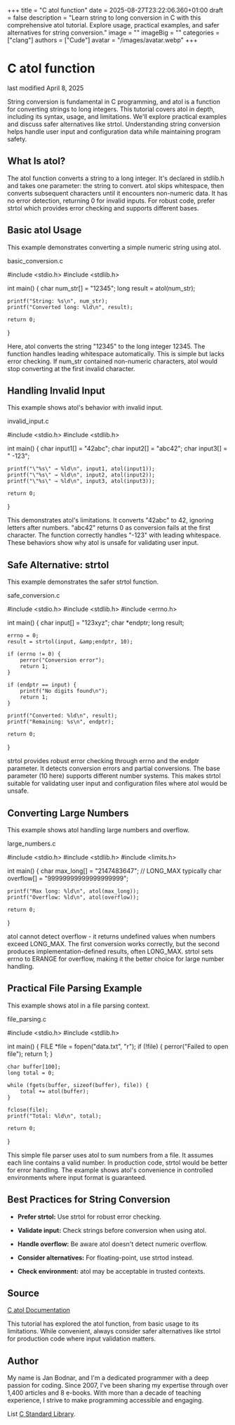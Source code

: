 +++
title = "C atol function"
date = 2025-08-27T23:22:06.360+01:00
draft = false
description = "Learn string to long conversion in C with this comprehensive atol tutorial. Explore usage, practical examples, and safer alternatives for string conversion."
image = ""
imageBig = ""
categories = ["clang"]
authors = ["Cude"]
avatar = "/images/avatar.webp"
+++

# C atol function

last modified April 8, 2025

String conversion is fundamental in C programming, and atol is a
function for converting strings to long integers. This tutorial covers
atol in depth, including its syntax, usage, and limitations.
We'll explore practical examples and discuss safer alternatives like
strtol. Understanding string conversion helps handle user input
and configuration data while maintaining program safety.

## What Is atol?

The atol function converts a string to a long integer. It's declared
in stdlib.h and takes one parameter: the string to convert.
atol skips whitespace, then converts subsequent characters until
it encounters non-numeric data. It has no error detection, returning 0 for
invalid inputs. For robust code, prefer strtol which provides
error checking and supports different bases.

## Basic atol Usage

This example demonstrates converting a simple numeric string using
atol.

basic_conversion.c
  

#include &lt;stdio.h&gt;
#include &lt;stdlib.h&gt;

int main() {
    char num_str[] = "12345";
    long result = atol(num_str);

    printf("String: %s\n", num_str);
    printf("Converted long: %ld\n", result);

    return 0;
}

Here, atol converts the string "12345" to the long integer 12345.
The function handles leading whitespace automatically. This is simple but lacks
error checking. If num_str contained non-numeric characters,
atol would stop converting at the first invalid character.

## Handling Invalid Input

This example shows atol's behavior with invalid input.

invalid_input.c
  

#include &lt;stdio.h&gt;
#include &lt;stdlib.h&gt;

int main() {
    char input1[] = "42abc";
    char input2[] = "abc42";
    char input3[] = "   -123";

    printf("\"%s\" → %ld\n", input1, atol(input1));
    printf("\"%s\" → %ld\n", input2, atol(input2));
    printf("\"%s\" → %ld\n", input3, atol(input3));

    return 0;
}

This demonstrates atol's limitations. It converts "42abc" to 42,
ignoring letters after numbers. "abc42" returns 0 as conversion fails at the
first character. The function correctly handles "-123" with leading whitespace.
These behaviors show why atol is unsafe for validating user input.

## Safe Alternative: strtol

This example demonstrates the safer strtol function.

safe_conversion.c
  

#include &lt;stdio.h&gt;
#include &lt;stdlib.h&gt;
#include &lt;errno.h&gt;

int main() {
    char input[] = "123xyz";
    char *endptr;
    long result;

    errno = 0;
    result = strtol(input, &amp;endptr, 10);

    if (errno != 0) {
        perror("Conversion error");
        return 1;
    }

    if (endptr == input) {
        printf("No digits found\n");
        return 1;
    }

    printf("Converted: %ld\n", result);
    printf("Remaining: %s\n", endptr);

    return 0;
}

strtol provides robust error checking through errno and
the endptr parameter. It detects conversion errors and partial
conversions. The base parameter (10 here) supports different number systems.
This makes strtol suitable for validating user input and
configuration files where atol would be unsafe.

## Converting Large Numbers

This example shows atol handling large numbers and overflow.

large_numbers.c
  

#include &lt;stdio.h&gt;
#include &lt;stdlib.h&gt;
#include &lt;limits.h&gt;

int main() {
    char max_long[] = "2147483647";   // LONG_MAX typically
    char overflow[] = "99999999999999999999";

    printf("Max long: %ld\n", atol(max_long));
    printf("Overflow: %ld\n", atol(overflow));

    return 0;
}

atol cannot detect overflow - it returns undefined values when
numbers exceed LONG_MAX. The first conversion works correctly,
but the second produces implementation-defined results, often LONG_MAX.
strtol sets errno to ERANGE for overflow,
making it the better choice for large number handling.

## Practical File Parsing Example

This example shows atol in a file parsing context.

file_parsing.c
  

#include &lt;stdio.h&gt;
#include &lt;stdlib.h&gt;

int main() {
    FILE *file = fopen("data.txt", "r");
    if (!file) {
        perror("Failed to open file");
        return 1;
    }

    char buffer[100];
    long total = 0;

    while (fgets(buffer, sizeof(buffer), file)) {
        total += atol(buffer);
    }

    fclose(file);
    printf("Total: %ld\n", total);

    return 0;
}

This simple file parser uses atol to sum numbers from a file.
It assumes each line contains a valid number. In production code,
strtol would be better for error handling. The example shows
atol's convenience in controlled environments where input
format is guaranteed.

## Best Practices for String Conversion

- **Prefer strtol:** Use strtol for robust error checking.

- **Validate input:** Check strings before conversion when using atol.

- **Handle overflow:** Be aware atol doesn't detect numeric overflow.

- **Consider alternatives:** For floating-point, use strtod instead.

- **Check environment:** atol may be acceptable in trusted contexts.

## Source

[C atol Documentation](https://en.cppreference.com/w/c/string/byte/atol)

This tutorial has explored the atol function, from basic usage to
its limitations. While convenient, always consider safer alternatives like
strtol for production code where input validation matters.

## Author

My name is Jan Bodnar, and I'm a dedicated programmer with a deep passion for
coding. Since 2007, I've been sharing my expertise through over 1,400 articles
and 8 e-books. With more than a decade of teaching experience, I strive to make
programming accessible and engaging.

List [C Standard Library](/all/#clang-std).